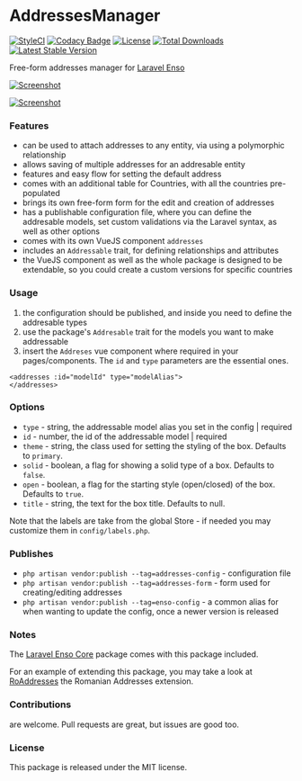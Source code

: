 <!--h-->
# AddressesManager
[![StyleCI](https://styleci.io/repos/113445673/shield?branch=master)](https://styleci.io/repos/113445673)
[![Codacy Badge](https://api.codacy.com/project/badge/Grade/1bd97370791b452f977c70e9ae39c72c)](https://www.codacy.com/app/mihai-ocneanu/AddressesManager?utm_source=github.com&amp;utm_medium=referral&amp;utm_content=laravel-enso/AddressesManager&amp;utm_campaign=Badge_Grade)
[![License](https://poser.pugx.org/laravel-enso/addressesmanager/license)](https://https://packagist.org/packages/laravel-enso/addressesmanager)
[![Total Downloads](https://poser.pugx.org/laravel-enso/addressesmanager/downloads)](https://packagist.org/packages/laravel-enso/addressesmanager)
[![Latest Stable Version](https://poser.pugx.org/laravel-enso/addressesmanager/version)](https://packagist.org/packages/laravel-enso/addressesmanager)
<!--/h-->

Free-form addresses manager for [Laravel Enso](https://github.com/laravel-enso/Enso)

[![Screenshot](https://laravel-enso.github.io/addressesmanager/screenshots/bulma_041_thumb.png)](https://laravel-enso.github.io/addressesmanager/screenshots/bulma_041.png)

[![Screenshot](https://laravel-enso.github.io/addressesmanager/screenshots/bulma_042_thumb.png)](https://laravel-enso.github.io/addressesmanager/screenshots/bulma_042.png)

### Features

- can be used to attach addresses to any entity, via using a polymorphic relationship
- allows saving of multiple addresses for an addresable entity
- features and easy flow for setting the default address 
- comes with an additional table for Countries, with all the countries pre-populated
- brings its own free-form form for the edit and creation of addresses
- has a publishable configuration file, where you can define the addresable models, 
set custom validations via the Laravel syntax, as well as other options
- comes with its own VueJS component `addresses` 
- includes an `Addressable` trait, for defining relationships and attributes
- the VueJS component as well as the whole package is designed to be extendable, 
so you could create a custom versions for specific countries 

### Usage
1. the configuration should be published, and inside you need to define the addresable types
2. use the package's `Addresable` trait for the models you want to make addressable
3. insert the `Addreses` vue component where required in your pages/components. The `id` and `type` parameters are 
the essential ones.

```
<addresses :id="modelId" type="modelAlias">
</addresses>
```

### Options

- `type` - string, the addressable model alias you set in the config | required
- `id` - number, the id of the addressable model | required
- `theme` - string, the class used for setting the styling of the box. Defaults to `primary`.
- `solid` - boolean, a flag for showing a solid type of a box. Defaults to `false`.
- `open` - boolean, a flag for the starting style (open/closed) of the box. Defaults to `true`.
- `title` - string, the text for the box title. Defaults to null.

Note that the labels are take from the global Store - if needed you may customize them in `config/labels.php`.

### Publishes
- `php artisan vendor:publish --tag=addresses-config` - configuration file
- `php artisan vendor:publish --tag=addresses-form` - form used for creating/editing addresses
- `php artisan vendor:publish --tag=enso-config` - a common alias for when wanting to update the config,
once a newer version is released

 
### Notes

The [Laravel Enso Core](https://github.com/laravel-enso/Core) package comes with this package included.


For an example of extending this package, you may take a look at 
[RoAddresses](https://github.com/laravel-enso/RoAddresses) the Romanian Addresses extension.

<!--h-->
### Contributions

are welcome. Pull requests are great, but issues are good too.

### License

This package is released under the MIT license.
<!--/h--> 